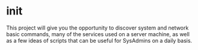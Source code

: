 # init

This project will give you the opportunity to discover system and network basic commands, many of the services used on a server machine, as well as a few ideas of scripts that can be useful for SysAdmins on a daily basis.
